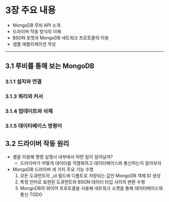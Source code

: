 # 3장 주요 내용
- MongoDB 루비 API 소개
- 드라이버 작동 방식의 이해
- BSON 포맷과 MongoDB 네트워크 프로토콜의 이용
- 샘플 애플리케이션 작성

---

## 3.1 루비를 통해 보는 MongoDB

### 3.1.1 설치와 연결

### 3.1.3 쿼리와 커서

### 3.1.4 업데이트와 삭제

### 3.1.5 데이터베이스 명령어

## 3.2 드라이버 작동 원리
- 셸을 이용해 명령 실행시 내부에서 어떤 일이 일어날까?
  - 드라이버가 어떻게 데이터를 직렬화하고 데이터베이스와 통신하는지 알아보자
- MongoDB 드라이버 세 가지 주요 기능 수행
  1. 모든 도큐먼트의 _id 필드에 디폴트로 저장되는 값인 MongoDB 객체 ID 생성
  2. 특정 언어로 표현된 도큐먼트와 BSON 데이터 타입 사이의 변환 수행
  3. MongoDB의 와이어 프로토콜을 사용해 네트워크 소켓을 통해 데이터베이스와 통신
TODO